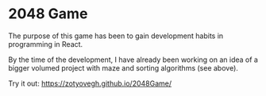 # 2048 Game

The purpose of this game has been to gain development habits in programming in React.

By the time of the development, I have already been working on an idea of a bigger volumed project with maze and sorting algorithms (see above).

Try it out: https://zotyovegh.github.io/2048Game/
